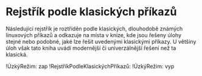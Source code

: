 <!--

Linux Kniha kouzel, část Rejstřík
Copyright (c) 2021 Singularis <singularis@volny.cz>

Toto dílo je dílem svobodné kultury; můžete ho šířit a modifikovat pod
podmínkami licence Creative Commons Attribution-ShareAlike 4.0 International
vydané neziskovou organizací Creative Commons. Text licence je přiložený
k tomuto projektu nebo ho můžete najít na webové adrese:

https://creativecommons.org/licenses/by-sa/4.0/

-->

# Rejstřík podle klasických příkazů

Následující rejstřík je roztříděn podle klasických, dlouhodobě známých
linuxových příkazů a odkazuje na místa v knize, kde jsou řešeny
úlohy stejné nebo podobné, jaké lze řešit uvedenými klasickými příkazy.
U většiny úloh však tato kniha uvádí modernější či univerzálnější řešení
než ta klasická.

!ÚzkýRežim: zap
!RejstříkPodleKlasickýchPříkazů:
!ÚzkýRežim: vyp
